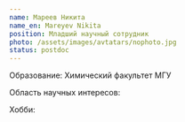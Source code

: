 ```yaml
---
name: Мареев Никита
name_en: Mareyev Nikita
position: Младший научный сотрудник
photo: /assets/images/avtatars/nophoto.jpg
status: postdoc
---
```


Образование: Химический факультет МГУ

Область научных интересов: 

Хобби: 